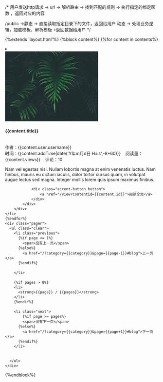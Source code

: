 /* 用户发送http请求 -> url -> 解析路由 -> 找到匹配的规则 -> 执行指定的绑定函数 ，返回对应的内容

/public ->静态 -> 直接读取指定目录下的文件，返回给用户
 动态 -> 处理业务逻辑，加载模板，解析模板->返回数据给用户
*/



{%extends 'layout.html'%}
{%block content%}
    {%for content in contents%}
    <li>
        <div class="item">
            <img src="/public/img/blog_1.jpg" alt="">
            <div class="text-content">
                <h4>{{content.title}}</h4><br/>
                <span>作者：{{content.user.username}}</span><br/>
                <span>时间：{{content.addTime|date('Y年m月d日 H:i:s',-8*60)}}</span>&nbsp;&nbsp;&nbsp;
                <span>阅读量：{{content.views}}</span>&nbsp;&nbsp;&nbsp;
                <span>评论：10</span>
                <p>Nam vel egestas nisi. Nullam lobortis magna at enim venenatis luctus. Nam finibus, mauris eu dictum iaculis, dolor tortor cursus quam, in volutpat augue lectus sed magna. Integer mollis lorem quis ipsum maximus finibus.</p>
                
                <div class="accent-button button">
                    <a href="/view?contentid={{content.id}}">阅读全文</a>
                </div>
            </div>
        </div>
    </li> 
    {%endfor%}
    <div class="pager">
      <ul class="clear">
        <li class="previous">
          {%if page <= 1%}
            <span>没有上一页</span>
          {%else%}
            <a href="/?category={{category}}&page={{page-1}}#blog">上一页</a>
          {%endif%}

        </li>

        {%if pages > 0%}
        <li>
          <strong>{{page}} / {{pages}}</strong>
        </li>
        {%endif%}
        
        <li class="next">
            {%if page >= pages%}
            <span>没有下一页</span>
          {%else%}
            <a href="/?category={{category}}&page={{page+1}}#blog">下一页</a>
          {%endif%}
        </li>


      </ul>
    </div>
{%endblock%}